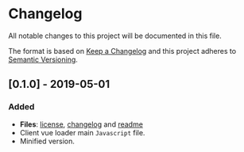 # Changelog

All notable changes to this project will be documented in this file.

The format is based on [Keep a Changelog](https://keepachangelog.com/en/1.0.0/)
and this project adheres to [Semantic Versioning](https://semver.org/spec/v2.0.0.html).

## [0.1.0] - 2019-05-01

### Added

- **Files**: [license](./LICENSE), [changelog](#changelog) and [readme](./README.md)
- Client vue loader main `Javascript` file.
- Minified version.
    
<!--- TODO
## [TODO]
--->

<!--- Pattern for UNRELEASED
## [Unreleased]

### Added

### Changed

### Removed

### Fixed

### Security

--->

<!--- Pattern for MAJOR
## [Major.Minor.Patch-label1.label2+meta1.meta2] - YYYY-MM-DD [YANKED]

### Added

### Changed

### Removed

### Security

--->

<!--- Patterns for MINOR
## [Major.Minor.Patch-label.label2+meta1.meta2] - YYYY-MM-DD [YANKED]

### Added

### Deprecated

### Fixed

### Security

--->

<!--- Patterns for PATCH
## [Major.Minor.Patch-label.label2+meta1.meta2] - YYYY-MM-DD [YANKED]

### Fixed

### Security

--->

<!--- Patterns for messages

- Message
- *Title*: message
    Explanation
  
> Note: message

--->
